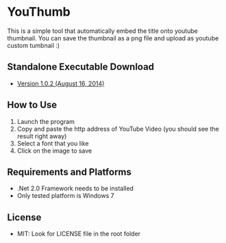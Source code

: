 YouThumb
========
This is a simple tool that automatically embed the title onto youtube thumbnail. You can save the thumbnail as a png file and upload as youtube custom tumbnail :)

Standalone Executable Download
------------------------------
* [Version 1.0.2 (August 16, 2014)](https://app.box.com/s/z33y5bhq79g2a0oncfvs)

How to Use
----------
1. Launch the program
2. Copy and paste the http address of YouTube Video (you should see the result right away)
3. Select a font that you like
4. Click on the image to save

Requirements and Platforms
--------------------------
* .Net 2.0 Framework needs to be installed
* Only tested platform is Windows 7

License
-------
* MIT: Look for LICENSE file in the root folder

